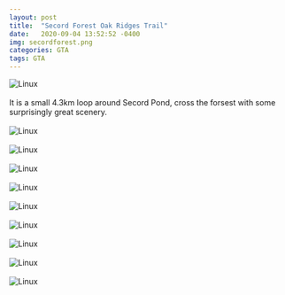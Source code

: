 ```yaml
---
layout: post
title:  "Secord Forest Oak Ridges Trail"
date:   2020-09-04 13:52:52 -0400
img: secordforest.png
categories: GTA
tags: GTA
---
```


![Linux]({{site.baseurl}}/images/secordforest.png)
<br>
<br>
It is a small 4.3km loop around Secord Pond, cross the forsest with some surprisingly great scenery.
<br>
<br>
![Linux]({{site.baseurl}}/images/secordforest1.jpg)
<br>
<br>
![Linux]({{site.baseurl}}/images/secordforest2.jpg)
<br>
<br>
![Linux]({{site.baseurl}}/images/secordforest3.jpg)
<br>
<br>
![Linux]({{site.baseurl}}/images/secordforest4.jpg)
<br>
<br>
![Linux]({{site.baseurl}}/images/secordforest5.jpg)
<br>
<br>
![Linux]({{site.baseurl}}/images/secordforest6.jpg)
<br>
<br>
![Linux]({{site.baseurl}}/images/secordforest7.jpg)
<br>
<br>
![Linux]({{site.baseurl}}/images/secordforest8.jpg)
<br>
<br>
![Linux]({{site.baseurl}}/images/secordforest9.jpg)
